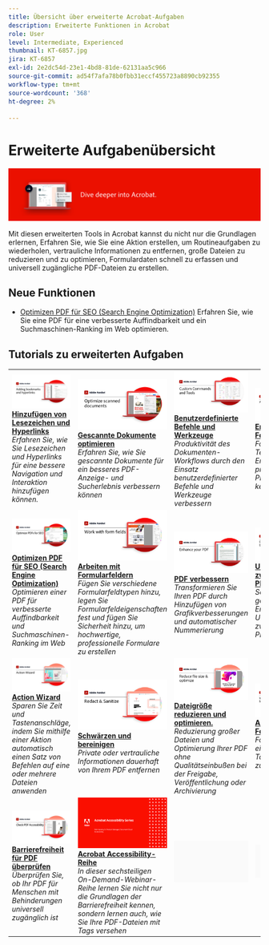 ```yaml
---
title: Übersicht über erweiterte Acrobat-Aufgaben
description: Erweiterte Funktionen in Acrobat
role: User
level: Intermediate, Experienced
thumbnail: KT-6857.jpg
jira: KT-6857
exl-id: 2e2dc54d-23e1-4bd8-81de-62131aa5c966
source-git-commit: ad54f7afa78b0fbb31eccf455723a8890cb92355
workflow-type: tm+mt
source-wordcount: '368'
ht-degree: 2%

---
```


# Erweiterte Aufgabenübersicht

![Acrobat - Erste Schritte](../assets/Hero-AdvancedTasks.png)

Mit diesen erweiterten Tools in Acrobat kannst du nicht nur die Grundlagen erlernen, Erfahren Sie, wie Sie eine Aktion erstellen, um Routineaufgaben zu wiederholen, vertrauliche Informationen zu entfernen, große Dateien zu reduzieren und zu optimieren, Formulardaten schnell zu erfassen und universell zugängliche PDF-Dateien zu erstellen.

## Neue Funktionen

* [Optimizen PDF für SEO (Search Engine Optimization)](optimizeseo.md)
Erfahren Sie, wie Sie eine PDF für eine verbesserte Auffindbarkeit und ein Suchmaschinen-Ranking im Web optimieren.

## Tutorials zu erweiterten Aufgaben

<table style="table-layout:fixed">
<tr>
  <td>
    <a href="bookmarks.md">
      <img alt="Hinzufügen von Lesezeichen und Hyperlinks" src="../assets/Bookmarks_1280.png" />
    </a>
    <div>
    <a href="bookmarks.md"><strong>Hinzufügen von Lesezeichen und Hyperlinks</strong></a>
    </div>
    <em>Erfahren Sie, wie Sie Lesezeichen und Hyperlinks für eine bessere Navigation und Interaktion hinzufügen können.</em>
    <br>
  </td>
  <td>
    <a href="optimizescan.md">
      <img alt="Gescannte Dokumente optimieren" src="../assets/Scan_1280.png" />
    </a>
    <div>
    <a href="optimizescan.md"><strong>Gescannte Dokumente optimieren</strong></a>
    </div>
    <em>Erfahren Sie, wie Sie gescannte Dokumente für ein besseres PDF-Anzeige- und Sucherlebnis verbessern können</em>
    <br>
  </td>
  <td>
    <a href="custom.md">
      <img alt="Benutzerdefinierte Befehle und Werkzeuge" src="../assets/Createcustom_1280.png" />
    </a>
    <div>
    <a href="custom.md"><strong>Benutzerdefinierte Befehle und Werkzeuge</strong></a>
    </div>
    <em>Produktivität des Dokumenten-Workflows durch den Einsatz benutzerdefinierter Befehle und Werkzeuge verbessern</em>
    <br>
  </td>
  <td>
    <a href="advancedforms.md">
      <img alt="Erweiterte Formularfelder" src="../assets/Advancedforms_1280.png" />
    </a>
    <div>
    <a href="advancedforms.md"><strong>Erweiterte Formularfelder</strong></a>
    </div>
    <em>Fortgeschrittene Techniken zur Erstellung professioneller PDF forms kennenlernen.</em>
    <br>
  </td>
</tr>
<tr>
 <td>
    <a href="optimizeseo.md">
      <img alt="Optimizen PDF für SEO (Search Engine Optimization)" src="../assets/seo_1280.png" />
    </a>
    <div>
    <a href="optimizeseo.md"><strong>Optimizen PDF für SEO (Search Engine Optimization)</strong></a>
    </div>
    <em>Optimieren einer PDF für verbesserte Auffindbarkeit und Suchmaschinen-Ranking im Web</em>
    <br>
  </td>
  <td>
    <a href="workforms.md">
      <img alt="Arbeiten mit Formularfeldern" src="../assets/Workform_1280.png" />
    </a>
    <div>
    <a href="workforms.md"><strong>Arbeiten mit Formularfeldern</strong></a>
    </div>
    <em>Fügen Sie verschiedene Formularfeldtypen hinzu, legen Sie Formularfeldeigenschaften fest und fügen Sie Sicherheit hinzu, um hochwertige, professionelle Formulare zu erstellen</em>
    <br>
  </td>
  <td>
    <a href="enhance.md">
      <img alt="PDF verbessern" src="../assets/Enhance_1280.png" />
    </a>
    <div>
    <a href="enhance.md"><strong>PDF verbessern</strong></a>
    </div>
    <em>Transformieren Sie Ihren PDF durch Hinzufügen von Grafikverbesserungen und automatischer Nummerierung</em>
    <br>
  </td>
 <td>
    <a href="compare.md">
      <img alt="Unterschiede zwischen zwei PDF erkennen" src="../assets/Compare_1280.png" />
    </a>
    <div>
    <a href="compare.md"><strong>Unterschiede zwischen zwei PDF erkennen</strong></a>
    </div>
    <em>Schnelle und genaue Erkennung der Unterschiede zwischen zwei PDF-Dateien</em>
    <br>
  </td>
</tr>
<tr>
  <td>
    <a href="action.md">
      <img alt="Action Wizard" src="../assets/Action.jpg" />
    </a>
    <div>
    <a href="action.md"><strong>Action Wizard</strong></a>
    </div>
    <em>Sparen Sie Zeit und Tastenanschläge, indem Sie mithilfe einer Aktion automatisch einen Satz von Befehlen auf eine oder mehrere Dateien anwenden</em>
    <br>
  </td>
  <td>
    <a href="redact.md">
      <img alt="Schwärzen und bereinigen" src="../assets/Redact.jpg" />
    </a>
    <div>
    <a href="redact.md"><strong>Schwärzen und bereinigen</strong></a>
    </div>
    <em>Private oder vertrauliche Informationen dauerhaft von Ihrem PDF entfernen</em>
    <br>
  </td>
 <td>
    <a href="reduce.md">
      <img alt="Dateigröße reduzieren und optimieren." src="../assets/Reduce.jpg" />
    </a>
    <div>
    <a href="reduce.md"><strong>Dateigröße reduzieren und optimieren.</strong></a>
    </div>
    <em>Reduzierung großer Dateien und Optimierung Ihrer PDF ohne Qualitätseinbußen bei der Freigabe, Veröffentlichung oder Archivierung</em>
    <br>
  </td>
  <td>
    <a href="formdata.md">
      <img alt="Action Wizard" src="../assets/FormData.jpg" />
    </a>
    <div>
    <a href="formdata.md"><strong>Arbeiten mit Formulardaten</strong></a>
    </div>
    <em>Formulardaten in einer einzigen Tabelle zusammenfassen</em>
    <br>
  </td>
</tr>
<tr>
 <td>
    <a href="accessibility.md">
      <img alt="Barrierefreiheit für PDF überprüfen" src="../assets/Checkaccessible_1280.jpg" />
    </a>
    <div>
    <a href="accessibility.md"><strong>Barrierefreiheit für PDF überprüfen</strong></a>
    </div>
    <em>Überprüfen Sie, ob Ihr PDF für Menschen mit Behinderungen universell zugänglich ist</em>
    <br>
  </td>
 <td>
    <a href="accessibility-series.md">
      <img alt="Vorbereiten barrierefreier PDF-Dateien" src="../assets/Accessibilityseries_1280.png" />
    </a>
    <div>
    <a href="accessibility-series.md"><strong>Acrobat Accessibility-Reihe</strong></a>
    </div>
    <em>In dieser sechsteiligen On-Demand-Webinar-Reihe lernen Sie nicht nur die Grundlagen der Barrierefreiheit kennen, sondern lernen auch, wie Sie Ihre PDF-Dateien mit Tags versehen</em>
    <br>
  </td>
  <td>
   <img alt="Spacer" src="../assets/Grayspacer.png" />
    <div>
    <br>
  </td> 
  <td>
   <img alt="Spacer" src="../assets/Grayspacer.png" />
    <div>
    <br>
  </td>  
</tr>
</table>
